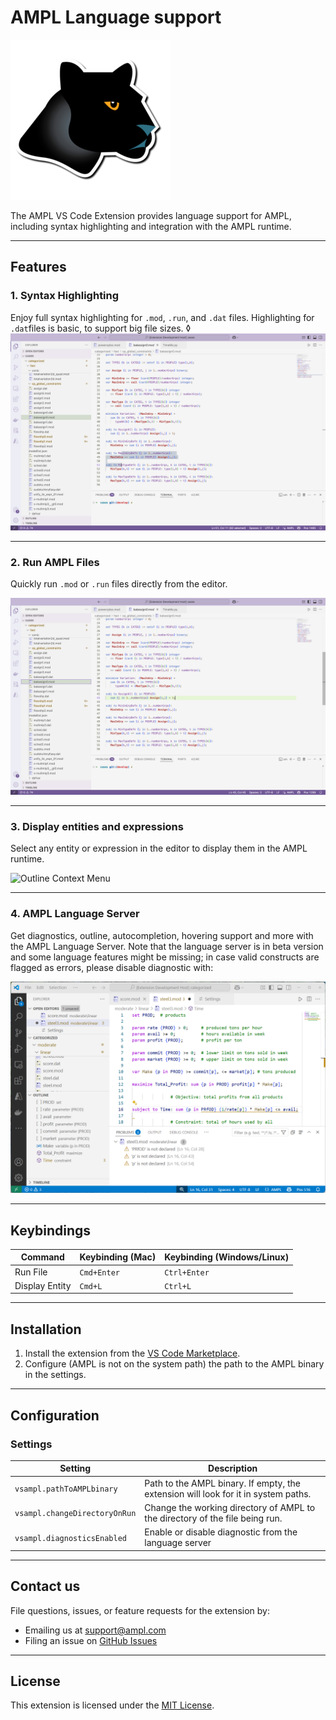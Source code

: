 # AMPL Language support

![AMPL Logo](resources/logo.png)

The AMPL VS Code Extension provides language support for AMPL, including syntax highlighting and integration with the AMPL runtime. 

---

## Features

### 1. Syntax Highlighting
Enjoy full syntax highlighting for `.mod`, `.run`, and `.dat` files. Highlighting for `.dat`files is basic, to support big file sizes. 
◊
![Syntax Highlighting](resources/syntax-highlight.png)

---

### 2. Run AMPL Files
Quickly run `.mod` or `.run` files directly from the editor.

![Run Files](resources/run-file.png)

---

### 3. Display entities and expressions
Select any entity or expression in the editor to display them in the AMPL runtime.

![Outline Context Menu](resources/outline-context-menu.png)

---

### 4. AMPL Language Server
Get diagnostics, outline, autocompletion, hovering support and more with the AMPL Language Server. 
Note that the language server is in beta version and some language features might be missing; in case 
valid constructs are flagged as errors, please disable diagnostic with:

![Diagnostics](resources/diagnostics.png)

---

## Keybindings

| Command               | Keybinding (Mac) | Keybinding (Windows/Linux) |
|-----------------------|------------------|----------------------------|
| Run File              | `Cmd+Enter`     | `Ctrl+Enter`               |
| Display Entity        | `Cmd+L`         | `Ctrl+L`                   |

---

## Installation

1. Install the extension from the [VS Code Marketplace](https://marketplace.visualstudio.com/).
2. Configure (AMPL is not on the system path) the path to the AMPL binary in the settings.

---

## Configuration

### Settings

| Setting                          | Description                                                                 |
|----------------------------------|-----------------------------------------------------------------------------|
| `vsampl.pathToAMPLbinary`        | Path to the AMPL binary. If empty, the extension will look for it in system paths. |
| `vsampl.changeDirectoryOnRun`    | Change the working directory of AMPL to the directory of the file being run. |
| `vsampl.diagnosticsEnabled`      | Enable or disable diagnostic from the language server                       |

---


## Contact us

File questions, issues, or feature requests for the extension by:
- Emailing us at [support@ampl.com](mailto:support@ampl.com)
- Filing an issue on [GitHub Issues](https://github.com/ampl/ampl-plugin-official/issues)

---

## License
This extension is licensed under the [MIT License](https://github.com/ampl/ampl-plugin-official/blob/main/LICENSE).
